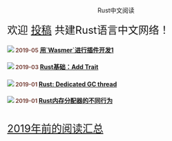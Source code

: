 <div id="lanmu" style="text-align: center;">
    <div id="word">Rust中文阅读</div>
</div>
<br>
<div id="join" style="font-size: 1.5rem;">欢迎 <a href="https://github.com/rustlang-cn/rustlang-cn" target="_black">投稿</a> 共建Rust语言中文网络！</div>

<h4><img src="/imgs/rust.png"/><span style="color: #7B463D;font-size: 0.8rem;"> 2019-05</span>
<a href="/read/05/wasmer-plugin-pt-1.html">用`Wasmer`进行插件开发1</a></h4>

<h4><img src="/imgs/rust.png"/><span style="color: #7B463D;font-size: 0.8rem;"> 2019-03</span>
<a href="/read/03/rust-bacise-add-trait.html">Rust基础：Add Trait</a></h4>

<h4><img src="/imgs/rust.png"/><span style="color: #7B463D;font-size: 0.8rem;"> 2019-01</span>
<a href="/read/01/rust-dedicated-gc-thread.html">Rust: Dedicated GC thread</a></h4>

<h4><img src="/imgs/rust.png"/><span style="color: #7B463D;font-size: 0.8rem;"> 2019-01</span>
<a href="/read/01/rust-memory-allocator.html">Rust内存分配器的不同行为</a></h4>

<br>
<div id="join" style="font-size: 1.5rem;"><a href="https://github.com/rustlang-cn/resourses/tree/master/blogs" target="_black">2019年前的阅读汇总</a></div>
